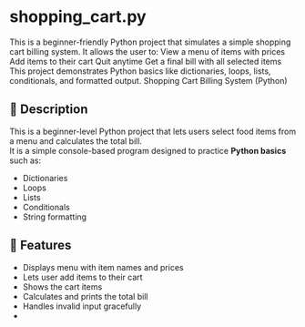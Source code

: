 # shopping_cart.py
This is a beginner-friendly Python project that simulates a simple shopping cart billing system. It allows the user to:  View a menu of items with prices  Add items to their cart  Quit anytime  Get a final bill with all selected items   This project demonstrates Python basics like dictionaries, loops, lists, conditionals, and formatted output.
 Shopping Cart Billing System (Python)

## 📌 Description
This is a beginner-level Python project that lets users select food items from a menu and calculates the total bill.  
It is a simple console-based program designed to practice **Python basics** such as:
- Dictionaries
- Loops
- Lists
- Conditionals
- String formatting

## 🚀 Features
- Displays menu with item names and prices
- Lets user add items to their cart
- Shows the cart items
- Calculates and prints the total bill
- Handles invalid input gracefully
- 
